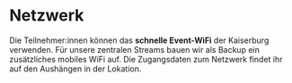 # Netzwerk

Die Teilnehmer:innen können das **schnelle Event-WiFi** der Kaiserburg verwenden. Für unsere zentralen Streams bauen wir als Backup ein zusätzliches mobiles WiFi auf. Die Zugangsdaten zum Netzwerk findet ihr auf den Aushängen in der Lokation.